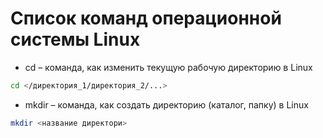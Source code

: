 # Список команд операционной системы Linux

* cd – команда, как изменить текущую рабочую директорию в Linux
```sh
cd </директория_1/директория_2/...>
```
* mkdir – команда, как создать директорию (каталог, папку) в Linux
```sh
mkdir <название директори>
```